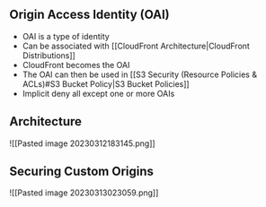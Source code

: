 
## Origin Access Identity (OAI)

- OAI is a type of identity
- Can be associated with [[CloudFront Architecture|CloudFront Distributions]]
- CloudFront becomes the OAI
- The OAI can then be used in [[S3 Security (Resource Policies & ACLs)#S3 Bucket Policy|S3 Bucket Policies]]
- Implicit deny all except one or more OAIs

## Architecture

![[Pasted image 20230312183145.png]]

## Securing Custom Origins

![[Pasted image 20230313023059.png]]

